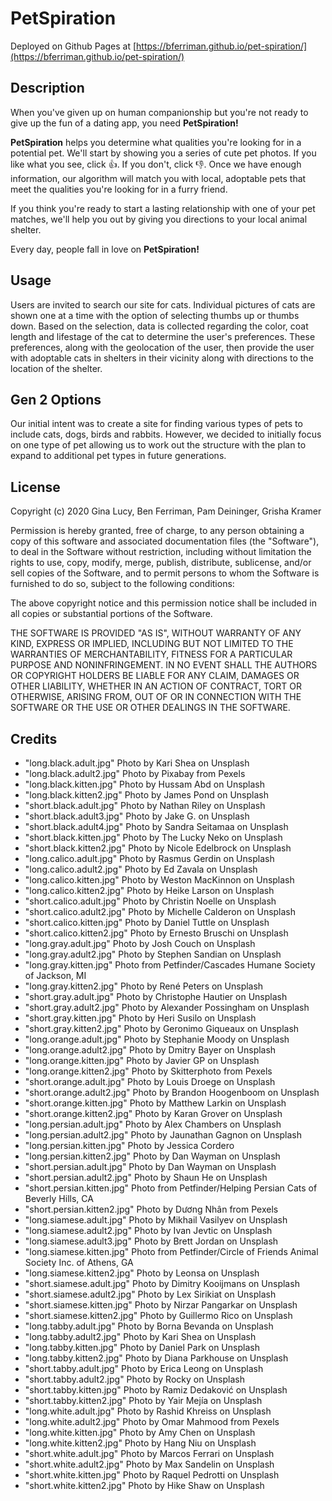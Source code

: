 # PetSpiration

Deployed on Github Pages at [https://bferriman.github.io/pet-spiration/](https://bferriman.github.io/pet-spiration/)

## Description

When you've given up on human companionship but you're not ready to give up the fun of a dating app, you need **PetSpiration!**

**PetSpiration** helps you determine what qualities you're looking for in a potential pet. We'll start by showing you a series of cute pet photos. If you like what you see, click 👍. If you don't, click 👎. Once we have enough information, our algorithm will match you with local, adoptable pets that meet the qualities you're looking for in a furry friend.

If you think you're ready to start a lasting relationship with one of your pet matches, we'll help you out by giving you directions to your local animal shelter.

Every day, people fall in love on **PetSpiration!**

## Usage

Users are invited to search our site for cats. Individual pictures of cats are shown one at a time with the option of selecting thumbs up or thumbs down. Based on the selection, data is collected regarding the color, coat length and lifestage of the cat to determine the user's preferences. These preferences, along with the geolocation of the user, then provide the user with adoptable cats in shelters in their vicinity along with directions to the location of the shelter.

## Gen 2 Options

Our initial intent was to create a site for finding various types of pets to include cats, dogs, birds and rabbits. However, we decided to initially focus on one type of pet allowing us to work out the structure with the plan to expand to additional pet types in future generations.

## License

Copyright (c) 2020 Gina Lucy, Ben Ferriman, Pam Deininger, Grisha Kramer

Permission is hereby granted, free of charge, to any person obtaining a copy of this software and associated documentation files (the "Software"), to deal in the Software without restriction, including without limitation the rights to use, copy, modify, merge, publish, distribute, sublicense, and/or sell copies of the Software, and to permit persons to whom the Software is furnished to do so, subject to the following conditions:

The above copyright notice and this permission notice shall be included in all copies or substantial portions of the Software.

THE SOFTWARE IS PROVIDED "AS IS", WITHOUT WARRANTY OF ANY KIND, EXPRESS OR IMPLIED, INCLUDING BUT NOT LIMITED TO THE WARRANTIES OF MERCHANTABILITY, FITNESS FOR A PARTICULAR PURPOSE AND NONINFRINGEMENT. IN NO EVENT SHALL THE AUTHORS OR COPYRIGHT HOLDERS BE LIABLE FOR ANY CLAIM, DAMAGES OR OTHER LIABILITY, WHETHER IN AN ACTION OF CONTRACT, TORT OR OTHERWISE, ARISING FROM, OUT OF OR IN CONNECTION WITH THE SOFTWARE OR THE USE OR OTHER DEALINGS IN THE SOFTWARE.

## Credits

- "long.black.adult.jpg" Photo by Kari Shea on Unsplash
- "long.black.adult2.jpg" Photo by Pixabay from Pexels
- "long.black.kitten.jpg" Photo by Hussam Abd on Unsplash
- "long.black.kitten2.jpg" Photo by James Pond on Unsplash
- "short.black.adult.jpg" Photo by Nathan Riley on Unsplash
- "short.black.adult3.jpg" Photo by Jake G. on Unsplash
- "short.black.adult4.jpg" Photo by Sandra Seitamaa on Unsplash
- "short.black.kitten.jpg" Photo by The Lucky Neko on Unsplash
- "short.black.kitten2.jpg" Photo by Nicole Edelbrock on Unsplash
- "long.calico.adult.jpg" Photo by Rasmus Gerdin on Unsplash
- "long.calico.adult2.jpg" Photo by Ed Zavala on Unsplash
- "long.calico.kitten.jpg" Photo by Weston MacKinnon on Unsplash
- "long.calico.kitten2.jpg" Photo by Heike Larson on Unsplash
- "short.calico.adult.jpg" Photo by Christin Noelle on Unsplash
- "short.calico.adult2.jpg" Photo by Michelle Calderon on Unsplash
- "short.calico.kitten.jpg" Photo by Daniel Tuttle on Unsplash
- "short.calico.kitten2.jpg" Photo by Ernesto Bruschi on Unsplash
- "long.gray.adult.jpg" Photo by Josh Couch on Unsplash
- "long.gray.adult2.jpg" Photo by Stephen Sandian on Unsplash
- "long.gray.kitten.jpg" Photo from Petfinder/Cascades Humane Society of Jackson, MI
- "long.gray.kitten2.jpg" Photo by René Peters on Unsplash
- "short.gray.adult.jpg" Photo by Christophe Hautier on Unsplash
- "short.gray.adult2.jpg" Photo by Alexander Possingham on Unsplash
- "short.gray.kitten.jpg" Photo by Heri Susilo on Unsplash
- "short.gray.kitten2.jpg" Photo by Geronimo Giqueaux on Unsplash
- "long.orange.adult.jpg" Photo by Stephanie Moody on Unsplash
- "long.orange.adult2.jpg" Photo by Dmitry Bayer on Unsplash
- "long.orange.kitten.jpg" Photo by Javier GP on Unsplash
- "long.orange.kitten2.jpg" Photo by Skitterphoto from Pexels
- "short.orange.adult.jpg" Photo by Louis Droege on Unsplash
- "short.orange.adult2.jpg" Photo by Brandon Hoogenboom on Unsplash
- "short.orange.kitten.jpg" Photo by Matthew Larkin on Unsplash
- "short.orange.kitten2.jpg" Photo by Karan Grover on Unsplash
- "long.persian.adult.jpg" Photo by Alex Chambers on Unsplash
- "long.persian.adult2.jpg" Photo by Jaunathan Gagnon on Unsplash
- "long.persian.kitten.jpg" Photo by Jessica Cordero
- "long.persian.kitten2.jpg" Photo by Dan Wayman on Unsplash
- "short.persian.adult.jpg" Photo by Dan Wayman on Unsplash
- "short.persian.adult2.jpg" Photo by Shaun He on Unsplash
- "short.persian.kitten.jpg" Photo from Petfinder/Helping Persian Cats of Beverly Hills, CA
- "short.persian.kitten2.jpg" Photo by Dương Nhân from Pexels
- "long.siamese.adult.jpg" Photo by Mikhail Vasilyev on Unsplash
- "long.siamese.adult2.jpg" Photo by Ivan Jevtic on Unsplash
- "long.siamese.adult3.jpg" Photo by Brett Jordan on Unsplash
- "long.siamese.kitten.jpg" Photo from Petfinder/Circle of Friends Animal Society Inc. of Athens, GA
- "long.siamese.kitten2.jpg" Photo by Leonsa on Unsplash
- "short.siamese.adult.jpg" Photo by Dimitry Kooijmans on Unsplash
- "short.siamese.adult2.jpg" Photo by Lex Sirikiat on Unsplash
- "short.siamese.kitten.jpg" Photo by Nirzar Pangarkar on Unsplash
- "short.siamese.kitten2.jpg" Photo by Guillermo Rico on Unsplash
- "long.tabby.adult.jpg" Photo by Borna Bevanda on Unsplash
- "long.tabby.adult2.jpg" Photo by Kari Shea on Unsplash
- "long.tabby.kitten.jpg" Photo by Daniel Park on Unsplash
- "long.tabby.kitten2.jpg" Photo by Diana Parkhouse on Unsplash
- "short.tabby.adult.jpg" Photo by Erica Leong on Unsplash
- "short.tabby.adult2.jpg" Photo by Rocky on Unsplash
- "short.tabby.kitten.jpg" Photo by Ramiz Dedaković on Unsplash
- "short.tabby.kitten2.jpg" Photo by Yair Mejía on Unsplash
- "long.white.adult.jpg" Photo by Rashid Khreiss on Unsplash
- "long.white.adult2.jpg" Photo by Omar Mahmood from Pexels
- "long.white.kitten.jpg" Photo by Amy Chen on Unsplash
- "long.white.kitten2.jpg" Photo by Hang Niu on Unsplash
- "short.white.adult.jpg" Photo by Marcos Ferrari on Unsplash
- "short.white.adult2.jpg" Photo by Max Sandelin on Unsplash
- "short.white.kitten.jpg" Photo by Raquel Pedrotti on Unsplash
- "short.white.kitten2.jpg" Photo by Hike Shaw on Unsplash
